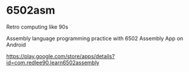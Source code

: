 # 6502asm
Retro computing like 90s

Assembly language programming practice with 6502 Assembly App on Android

https://play.google.com/store/apps/details?id=com.redlee90.learn6502assembly
